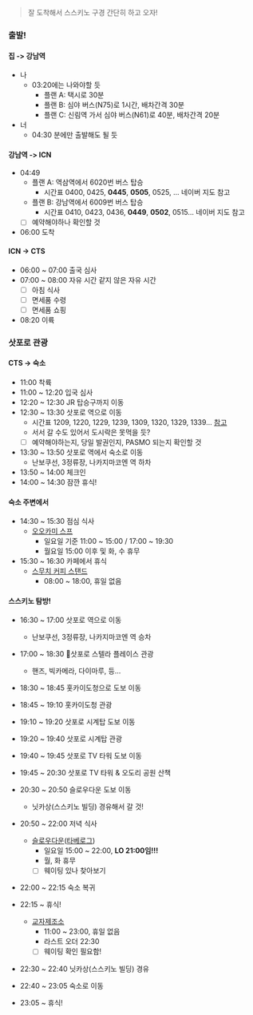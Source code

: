 > 잘 도착해서 스스키노 구경 간단히 하고 오자!
### 출발!
#### 집 -> 강남역
- 나
	- 03:20에는 나와야할 듯
		- 플랜 A: 택시로 30분
		- 플랜 B: 심야 버스(N75)로 1시간, 배차간격 30분
		- 플랜 C: 신림역 가서 심야 버스(N61)로 40분, 배차간격 20분
- 너
	- 04:30 분에만 출발해도 될 듯
#### 강남역 -> ICN
- 04:49 
	- 플랜 A: 역삼역에서 6020번 버스 탑승
		- 시간표 0400, 0425, **0445**, **0505**, 0525, ... 네이버 지도 참고
	- 플랜 B: 강남역에서 6009번 버스 탑승
		- 시간표 0410, 0423, 0436, **0449**, **0502**, 0515... 네이버 지도 참고
	- [ ] 예약해야하나 확인할 것
- 06:00 도착
#### ICN -> CTS
- 06:00 ~ 07:00 출국 심사
- 07:00 ~ 08:00 자유 시간 같지 않은 자유 시간
	- [ ] 아침 식사
	- [ ] 면세품 수령
	- [ ] 면세품 쇼핑
- 08:20 이륙
### 삿포로 관광
#### CTS -> 숙소
- 11:00 착륙
- 11:00 ~ 12:20 입국 심사
- 12:20 ~ 12:30 JR 탑승구까지 이동
- 12:30 ~ 13:30 삿포로 역으로 이동
	- 시간표 1209, 1220, 1229, 1239, 1309, 1320, 1329, 1339... [참고](https://blog.naver.com/lhy0732/223937912667)
	- 서서 갈 수도 있어서 도시락은 못먹을 듯?
	- [ ] 예약해야하는지, 당일 발권인지, PASMO 되는지 확인할 것
- 13:30 ~ 13:50 삿포로 역에서 숙소로 이동
	- 난보쿠선, 3정류장, 나카지마코엔 역 하차
- 13:50 ~ 14:00 체크인
- 14:00 ~ 14:30 잠깐 휴식!
#### 숙소 주변에서
- 14:30 ~ 15:30 점심 식사
	- [오오카미 스프](https://maps.app.goo.gl/imkDLSamENJSjXGu9)
		- 일요일 기준 11:00 ~ 15:00 / 17:00 ~ 19:30
		- 월요일 15:00 이후 및 화, 수 휴무
- 15:30 ~ 16:30 카페에서 휴식
	- [스무치 커피 스탠드](https://maps.app.goo.gl/r92wdpee4oxgw2Cy5)
		- 08:00 ~ 18:00, 휴일 없음
#### 스스키노 탐방!
- 16:30 ~ 17:00 삿포로 역으로 이동
	- 난보쿠선, 3정류장, 나카지마코엔 역 승차
- 17:00 ~ 18:30 삿포로 스텔라 플레이스 관광
	- 핸즈, 빅카메라, 다이마루, 등...
- 18:30 ~ 18:45 홋카이도청으로 도보 이동
- 18:45 ~ 19:10 홋카이도청 관광
- 19:10 ~ 19:20 삿포로 시계탑 도보 이동
- 19:20 ~ 19:40 삿포로 시계탑 관광
- 19:40 ~ 19:45 삿포로 TV 타워 도보 이동
- 19:45 ~ 20:30 삿포로 TV 타워 & 오도리 공원 산책
- 20:30 ~ 20:50 슬로우다운 도보 이동
	- 닛카상(스스키노 빌딩) 경유해서 갈 것!
- 20:50 ~ 22:00 저녁 식사
	- [슬로우다운](https://maps.app.goo.gl/WBHTb7ugj9XirAJk7)([타베로그](https://tabelog.com/hokkaido/A0101/A010103/1055955/table/))
		- 일요일 15:00 ~ 22:00, **LO 21:00임!!!**
		- 월, 화 휴무
		- [ ] 웨이팅 있나 찾아보기
- 22:00 ~ 22:15 숙소 복귀
- 22:15 ~ 휴식!



	- [교자제조소](https://maps.app.goo.gl/WiTPugHr9YdJansu7)
		- 11:00 ~ 23:00, 휴일 없음
		- 라스트 오더 22:30
		- [ ] 웨이팅 확인 필요함!
- 22:30 ~ 22:40 닛카상(스스키노 빌딩) 경유
- 22:40 ~ 23:05 숙소로 이동
- 23:05 ~ 휴식!